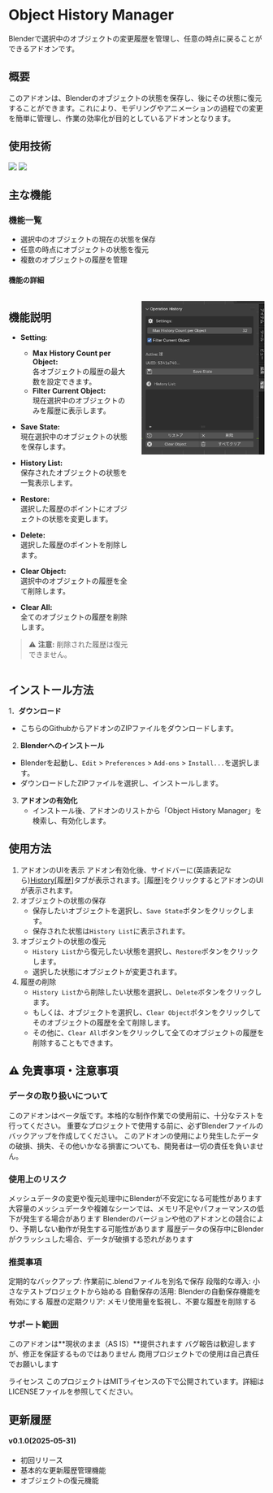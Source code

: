 # Object History Manager

Blenderで選択中のオブジェクトの変更履歴を管理し、任意の時点に戻ることができるアドオンです。

## 概要

このアドオンは、Blenderのオブジェクトの状態を保存し、後にその状態に復元することができます。これにより、モデリングやアニメーションの過程での変更を簡単に管理し、作業の効率化が目的としているアドオンとなります。

## 使用技術

<img src="https://img.shields.io/badge/-Blender-F5792A.svg?logo=blender&style=plastic">
<img src="https://img.shields.io/badge/-Python-3776AB.svg?logo=python&style=plastic">

## 主な機能

### 機能一覧

- 選択中のオブジェクトの現在の状態を保存
- 任意の時点にオブジェクトの状態を復元
- 複数のオブジェクトの履歴を管理

#### 機能の詳細

<div style="display: flex; gap: 20px; align-items: flex-start;">
  <div style="flex: 1;">

## 機能説明

- **Setting**:
  - **Max History Count per Object:**  
  各オブジェクトの履歴の最大数を設定できます。
  - **Filter Current Object:**  
  現在選択中のオブジェクトのみを履歴に表示します。

- **Save State:**  
  現在選択中のオブジェクトの状態を保存します。
- **History List:**  
  保存されたオブジェクトの状態を一覧表示します。
- **Restore:**  
  選択した履歴のポイントにオブジェクトの状態を変更します。
- **Delete:**  
  選択した履歴のポイントを削除します。
- **Clear Object:**  
  選択中のオブジェクトの履歴を全て削除します。
- **Clear All:**  
  全てのオブジェクトの履歴を削除します。

> ⚠️ **注意:** 削除された履歴は復元できません。

  </div>
  <div style="flex: 1;">

![Object History Manager UI](./image/image.png)

  </div>
</div>

## インストール方法

1．**ダウンロード**
  - こちらのGithubからアドオンのZIPファイルをダウンロードします。
2. **Blenderへのインストール**
  - Blenderを起動し、`Edit` > `Preferences` > `Add-ons` > `Install...`を選択します。
  - ダウンロードしたZIPファイルを選択し、インストールします。
3. **アドオンの有効化**
    - インストール後、アドオンのリストから「Object History Manager」を検索し、有効化します。

## 使用方法

1. アドオンのUIを表示
   アドオン有効化後、サイドバーに(英語表記なら)[History](日本語表記なら)[履歴]タブが表示されます。[履歴]をクリックするとアドオンのUIが表示されます。
2. オブジェクトの状態の保存
    - 保存したいオブジェクトを選択し、`Save State`ボタンをクリックします。
    - 保存された状態は`History List`に表示されます。
3. オブジェクトの状態の復元
    - `History List`から復元したい状態を選択し、`Restore`ボタンをクリックします。
    - 選択した状態にオブジェクトが変更されます。
4. 履歴の削除
    - `History List`から削除したい状態を選択し、`Delete`ボタンをクリックします。
    - もしくは、オブジェクトを選択し、`Clear Object`ボタンをクリックしてそのオブジェクトの履歴を全て削除します。
    - その他に、`Clear All`ボタンをクリックして全てのオブジェクトの履歴を削除することもできます。

## ⚠️ 免責事項・注意事項

### データの取り扱いについて

このアドオンはベータ版です。本格的な制作作業での使用前に、十分なテストを行ってください。
重要なプロジェクトで使用する前に、必ずBlenderファイルのバックアップを作成してください。
このアドオンの使用により発生したデータの破損、損失、その他いかなる損害についても、開発者は一切の責任を負いません。

### 使用上のリスク

メッシュデータの変更や復元処理中にBlenderが不安定になる可能性があります
大容量のメッシュデータや複雑なシーンでは、メモリ不足やパフォーマンスの低下が発生する場合があります
Blenderのバージョンや他のアドオンとの競合により、予期しない動作が発生する可能性があります
履歴データの保存中にBlenderがクラッシュした場合、データが破損する恐れがあります

### 推奨事項

定期的なバックアップ: 作業前に.blendファイルを別名で保存
段階的な導入: 小さなテストプロジェクトから始める
自動保存の活用: Blenderの自動保存機能を有効にする
履歴の定期クリア: メモリ使用量を監視し、不要な履歴を削除する

### サポート範囲

このアドオンは**現状のまま（AS IS）**提供されます
バグ報告は歓迎しますが、修正を保証するものではありません
商用プロジェクトでの使用は自己責任でお願いします

ライセンス
このプロジェクトはMITライセンスの下で公開されています。詳細はLICENSEファイルを参照してください。

## 更新履歴

#### v0.1.0(2025-05-31)
- 初回リリース
- 基本的な更新履歴管理機能
- オブジェクトの復元機能
